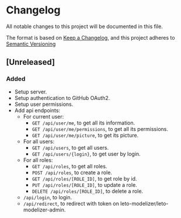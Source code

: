# Changelog

All notable changes to this project will be documented in this file.

The format is based on [Keep a Changelog](https://keepachangelog.com/en/1.0.0/),
and this project adheres to [Semantic Versioning](https://semver.org/spec/v2.0.0.html)

## [Unreleased]

### Added

* Setup server.
* Setup authentication to GitHub OAuth2.
* Setup user permissions.
* Add api endpoints:
  * For current user:
    * `GET /api/user/me`, to get all its information.
    * `GET /api/user/me/permissions`, to get all its permissions.
    * `GET /api/user/me/picture`, to get its picture.
  * For all users:
    * `GET /api/users`, to get all users.
    * `GET /api/users/{login}`, to get user by login.
  * For all roles:
    * `GET /api/roles`, to get all roles.
    * `POST /api/roles`, to create a role.
    * `GET /api/roles/[ROLE_ID]`, to get role by id.
    * `PUT /api/roles/[ROLE_ID]`, to update a role.
    * `DELETE /api/roles/[ROLE_ID]`, to delete a role. 
  * `/api/login`, to login.
  * `/api/redirect`, to redirect with token on leto-modelizer/leto-modelizer-admin.
